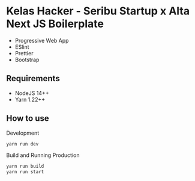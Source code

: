 # Kelas Hacker - Seribu Startup x Alta Next JS Boilerplate

- Progressive Web App
- ESlint
- Prettier
- Bootstrap

## Requirements

- NodeJS 14++
- Yarn 1.22++

## How to use

Development

```bash
yarn run dev
```

Build and Running Production

```bash
yarn run build
yarn run start
```
